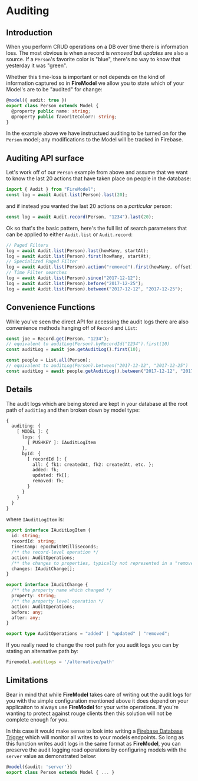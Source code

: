 # Auditing

## Introduction

When you perform CRUD operations on a DB over time there is information loss. The most obvious is when a record is _removed_ but _updates_ are also a source. If a `Person`'s favorite color is "blue", there's no way to know that yesterday it was "green".

Whether this time-loss is important or not depends on the kind of information captured so in **FireModel** we allow you to state which of your Model's are to be "audited" for change:

```typescript
@model({ audit: true })
export class Person extends Model {
  @property public name: string;
  @property public favoriteColor?: string;
}
```

In the example above we have instructued auditing to be turned on for the `Person` model; any modifications to the Model will be tracked in Firebase. 

## Auditing API surface

Let's work off of our `Person` example from above and assume that we want to know the last 20 actions that have taken place on people in the database:

```typescript
import { Audit } from "FireModel";
const log = await Audit.list(Person).last(20);
```

and if instead you wanted the last 20 actions on a _particular_ person:

```typescript
const log = await Audit.record(Person, "1234").last(20);
```

Ok so that's the basic pattern, here's the full list of search parameters that can be applied to either `Audit.list` or `Audit.record`:

```typescript
// Paged Filters
log = await Audit.list(Person).last(howMany, startAt);
log = await Audit.list(Person).first(howMany, startAt);
// Specialized Paged Filter
log = await Audit.list(Person).action("removed").first(howMany, offset);
// Time Filter searches
log = await Audit.list(Person).since("2017-12-12");
log = await Audit.list(Person).before("2017-12-25");
log = await Audit.list(Person).between("2017-12-12", "2017-12-25");
```
 

## Convenience Functions

While you've seen the direct API for accessing the audit logs there are also convenience methods hanging off of `Record` and `List`:

```typescript
const joe = Record.get(Person, "1234");
// equivalent to auditLog(Person).byRecordId("1234").first(10)
const auditLog = await joe.getAuditLog().first(10);  

const people = List.all(Person);
// equivalent to auditLog(Person).between("2017-12-12", "2017-12-25")
const auditLog = await people.getAuditLog().between("2017-12-12", "2017-12-25");
```



## Details

The audit logs which are being stored are kept in your database at the root path of `auditing` and then broken down by model type:


```typescript
{
  auditing: {
    [ MODEL ]: {
      logs: {
        [ PUSHKEY ]: IAuditLogItem
      },
      byId: {
        [ recordId ]: {
          all: { fk1: createdAt, fk2: createdAt, etc. };
          added: fk;
          updated: fk[];
          removed: fk;
        }
      }
    }
  }
}
```

where `IAuditLogItem` is:


```typescript
export interface IAuditLogItem {
  id: string;
  recordId: string;
  timestamp: epochWithMilliseconds;
  /** the record-level operation */
  action: AuditOperations;
  /** the changes to properties, typically not represented in a "removed" op */
  changes: IAuditChange[];
}

export interface IAuditChange {
  /** the property name which changed */
  property: string;
  /** the property level operation */
  action: AuditOperations;
  before: any;
  after: any;
}

export type AuditOperations = "added" | "updated" | "removed";
```

If you really need to change the root path for you audit logs you can by stating an alternative path by:

```typescript
Firemodel.auditLogs = '/alternative/path'
```


## Limitations

Bear in mind that while **FireModel** takes care of writing out the audit logs for you with the simple configuration mentioned above it does depend on your applicaiton to always use **FireModel** for your write operations. If you're wanting to protect against rouge clients then this solution will not be complete enough for you. 

In this case it would make sense to look into writing a [Firebase Database Trigger](https://firebase.google.com/docs/functions/database-events) which will monitor all writes to your models endpoints. So long as this function writes audit logs in the same format as **FireModel**, you can preserve the audit logging read operations by configuring models with the `server` value as demonstrated below:

```typescript
@model({audit: 'server'})
export class Person extends Model { ... }
```
